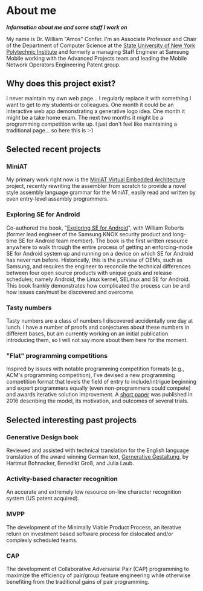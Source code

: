 # About me
_**Information about me and some stuff I work on**_

My name is Dr. William "Amos" Confer.  I'm an Associate Professor and Chair of the Department of Computer Science at the [State University of New York Polytechnic Institute][sunypi] and formerly a managing Staff Engineer at Samsung Mobile working with the Advanced Projects team and leading the Mobile Network Operators
Engineering Patent group.

[sunypi]: http://www.sunypoly.edu

## Why does this project exist?

I never maintain my own web page... I regularly replace it with something I want to get to my students or colleagues.
One month it could be an interactive web app demonstrating a generative logo idea.
One month it might be a take home exam.
The next two months it might be a programming competition write up.
I just don't feel like maintaining a traditional page... so here this is :-)

## Selected recent projects

### MiniAT
My primary work right now is the [MiniAT Virtual Embedded Architecture][miniat] project, recently rewriting the assembler from scratch to provide a novel style assembly language grammar for the MiniAT, easily read and written by even entry-level assembly programmers.

[miniat]: https://bitbucket.org/miniat/0x1-miniat

### Exploring SE for Android

Co-authored the book, "[Exploring SE for Android][android]", with William Roberts (former lead engineer of the Samsung KNOX security product and long-time SE for Android team member).
The book is the first written resource anywhere to walk through the entire process of getting an enforcing-mode SE for Android system up and running on a device on which SE for Android has never run before.
Historically, this is the purview of OEMs, such as Samsung, and requires the engineer to reconcile the technical differences between four open source products with unique goals and release schedules; namely Android, the Linux kernel, SELinux and SE for Android.
This book frankly demonstrates how complicated the process can be and how issues can/must be discovered and overcome.

[android]: https://www.packtpub.com/networking-and-servers/exploring-se-android

### Tasty numbers

Tasty numbers are a class of numbers I discovered accidentally one day at lunch.
I have a number of proofs and conjectures about these numbers in different bases, but am currently
working on an initial publication introducing them, so I will not say more about them here for the moment.

### "Flat" programming competitions

Inspired by issues with notable programming competition formats (e.g., ACM's programming competition),
I've devised a new programming competition format that levels the field of entry to include/intrigue beginning and expert programmers equally (even non-programmers could compete) and awards iterative solution improvement.  A [short paper][programming_paper] was published in 2016 describing the model, its motivation, and outcomes of several trials.

[programming_paper]: https://dl.acm.org/doi/abs/10.5555/2904298.2904324

## Selected interesting past projects

### Generative Design book

Reviewed and assisted with technical translation for the English language translation of the award winning German text, [Gernerative Gestaltung][gen_gestaltung], by Hartmut Bohnacker, Benedikt Groß, and Julia Laub.

[gen_gestaltung]: http://www.generative-gestaltung.de

### Activity-based character recognition
An accurate and extremely low resource on-line character recognition system (US patent acquired).

### MVPP
The development of the Minimally Viable Product Process, an iterative return on investment based software process for dislocated and/or complexly scheduled teams.

### CAP
The development of Collaborative Adversarial Pair (CAP) programming to maximize the efficiency of pair/group feature engineering while otherwise benefiting from the traditional gains of pair programming.
 
